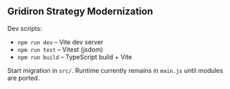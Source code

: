 ## Gridiron Strategy Modernization

Dev scripts:
- `npm run dev` – Vite dev server
- `npm run test` – Vitest (jsdom)
- `npm run build` – TypeScript build + Vite

Start migration in `src/`. Runtime currently remains in `main.js` until modules are ported.


